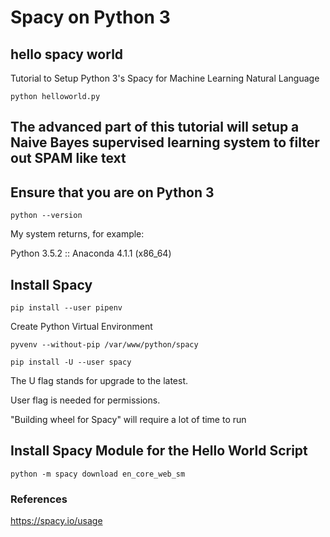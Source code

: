# Spacy on Python 3
## hello spacy world

Tutorial to Setup Python 3's Spacy for Machine Learning Natural Language

```python helloworld.py```

## The advanced part of this tutorial will setup a Naive Bayes supervised learning system to filter out SPAM like text

## Ensure that you are on Python 3

```python --version```

My system returns, for example:

Python 3.5.2 :: Anaconda 4.1.1 (x86_64)

## Install Spacy

```pip install --user pipenv```

Create Python Virtual Environment

```pyvenv --without-pip /var/www/python/spacy```

```pip install -U --user spacy```

The U flag stands for upgrade to the latest.

User flag is needed for permissions.

"Building wheel for Spacy" will require a lot of time to run

## Install Spacy Module for the Hello World Script

```python -m spacy download en_core_web_sm```

### References

https://spacy.io/usage
